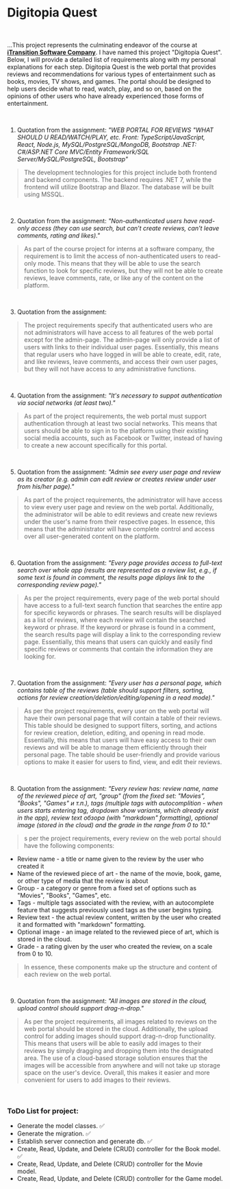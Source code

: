# **Digitopia Quest**
<p>&nbsp;</p>

...This project represents the culminating endeavor of the course at **[iTransition Software Company](https://www.itransition.com)**. I have named this project "Digitopia Quest". Below, I will provide a detailed list of requirements along with my personal explanations for each step. Digitopia Quest is the web portal that provides reviews and recommendations for various types of entertainment such as books, movies, TV shows, and games. The portal should be designed to help users decide what to read, watch, play, and so on, based on the opinions of other users who have already experienced those forms of entertainment.
<p>&nbsp;</p>

1. Quotation from the assignment:
*"WEB PORTAL FOR REVIEWS "WHAT SHOULD U READ/WATCH/PLAY, etc.
Front: TypeScript/JavaScript, React, Node.js, MySQL/PostgreSQL/MongoDB, Bootstrap
.NET: C#/ASP.NET Core MVC/Entity Framework/SQL Server/MySQL/PostgreSQL, Bootstrap"*



>The development technologies for this project include both frontend and backend components. The backend requires .NET 7, while the frontend will utilize Bootstrap and Blazor. The database will be built using MSSQL.
<p>&nbsp;</p>

2. Quotation from the assignment:
*"Non-authenticated users have read-only access (they can use search, but can’t create reviews, can’t leave comments, rating and likes)."*

>As part of the course project for interns at a software company, the requirement is to limit the access of non-authenticated users to read-only mode. This means that they will be able to use the search function to look for specific reviews, but they will not be able to create reviews, leave comments, rate, or like any of the content on the platform.
<p>&nbsp;</p>

3. Quotation from the assignment:
>The project requirements specify that authenticated users who are not administrators will have access to all features of the web portal except for the admin-page. The admin-page will only provide a list of users with links to their individual user pages. Essentially, this means that regular users who have logged in will be able to create, edit, rate, and like reviews, leave comments, and access their own user pages, but they will not have access to any administrative functions.

<p>&nbsp;</p>

4. Quotation from the assignment:
*"It's necessary to suppot authentication via social networks (at least two)."*
>As part of the project requirements, the web portal must support authentication through at least two social networks. This means that users should be able to sign in to the platform using their existing social media accounts, such as Facebook or Twitter, instead of having to create a new account specifically for this portal.
<p>&nbsp;</p>

5. Quotation from the assignment:
*"Admin see every user page and review as its creator (e.g. admin can edit review or creates review under user from his/her page)."*
>As part of the project requirements, the administrator will have access to view every user page and review on the web portal. Additionally, the administrator will be able to edit reviews and create new reviews under the user's name from their respective pages. In essence, this means that the administrator will have complete control and access over all user-generated content on the platform.
<p>&nbsp;</p>

6. Quotation from the assignment:
*"Every page provides access to full-text search over whole app (results are represented as a review list, e.g., if some text is found in comment, the results page diplays link to the corresponding review page)."*
>As per the project requirements, every page of the web portal should have access to a full-text search function that searches the entire app for specific keywords or phrases. The search results will be displayed as a list of reviews, where each review will contain the searched keyword or phrase. If the keyword or phrase is found in a comment, the search results page will display a link to the corresponding review page. Essentially, this means that users can quickly and easily find specific reviews or comments that contain the information they are looking for.
<p>&nbsp;</p>

7. Quotation from the assignment:
*"Every user has a personal page, which contains table of the reviews (table should support filters, sorting, actions for review creation/deletion/editing/opening in a read mode)."*
>As per the project requirements, every user on the web portal will have their own personal page that will contain a table of their reviews. This table should be designed to support filters, sorting, and actions for review creation, deletion, editing, and opening in read mode. Essentially, this means that users will have easy access to their own reviews and will be able to manage them efficiently through their personal page. The table should be user-friendly and provide various options to make it easier for users to find, view, and edit their reviews.
<p>&nbsp;</p>

8. Quotation from the assignment:
*"Every review has: review name, name of the reviewed piece of art, "group" (from the fixed set: "Movies", "Books", "Games" и т.п.), tags (multiple tags with autocomplition - when users starts entering tag, dropdown show variants, which already exist in the app), review text обзора (with "markdown" formatting), optional image (stored in the cloud) and the grade in the range from 0 to 10."*
>s per the project requirements, every review on the web portal should have the following components: 
* Review name - a title or name given to the review by the user who created it
* Name of the reviewed piece of art - the name of the movie, book, game, or other type of media that the review is about
* Group - a category or genre from a fixed set of options such as "Movies", "Books", "Games", etc.
* Tags - multiple tags associated with the review, with an autocomplete feature that suggests previously used tags as the user begins typing.
* Review text - the actual review content, written by the user who created it and formatted with "markdown" formatting.
* Optional image - an image related to the reviewed piece of art, which is stored in the cloud.
* Grade - a rating given by the user who created the review, on a scale from 0 to 10.
>In essence, these components make up the structure and content of each review on the web portal.
<p>&nbsp;</p>

9. Quotation from the assignment:
*"All images are stored in the cloud, upload control should support drag-n-drop."*
>As per the project requirements, all images related to reviews on the web portal should be stored in the cloud. Additionally, the upload control for adding images should support drag-n-drop functionality. This means that users will be able to easily add images to their reviews by simply dragging and dropping them into the designated area. The use of a cloud-based storage solution ensures that the images will be accessible from anywhere and will not take up storage space on the user's device. Overall, this makes it easier and more convenient for users to add images to their reviews.
<p>&nbsp;</p>


### **ToDo List for project:**
* Generate the model classes. :white_check_mark:
* Generate the migration. :white_check_mark:
* Establish server connection and generate db. :white_check_mark:
* Create, Read, Update, and Delete (CRUD) controller for the Book model. :white_check_mark:
* Create, Read, Update, and Delete (CRUD) controller for the Movie model.
* Create, Read, Update, and Delete (CRUD) controller for the Game model.
<p>&nbsp;</p>